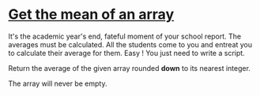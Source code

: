 # [Get the mean of an array](https://www.codewars.com/kata/get-the-mean-of-an-array "https://www.codewars.com/kata/563e320cee5dddcf77000158")

It's the academic year's end, fateful moment of your school report.
The averages must be calculated. All the students come to you and entreat you to calculate their average for them.
Easy ! You just need to write a script.

Return the average of the given array rounded **down** to its nearest integer.

The array will never be empty.
